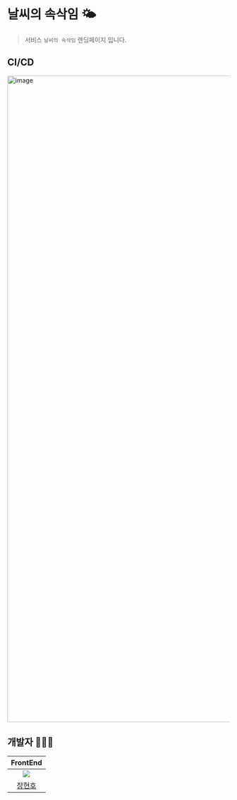 # 날씨의 속삭임 🌤️ 
> 서비스 `날씨의 속삭임` 렌딩페이지 입니다.

## CI/CD
<img width="1466" alt="image" src="https://github.com/hyunolike/weather-web.landing/assets/61215550/590908c2-509e-4314-97a6-9f551bb49ed4">

## 개발자 🧑🏻‍💻
|FrontEnd|
|:-:|
|![](https://avatars.githubusercontent.com/hyunolike?size=100)|
|[장현호](https://github.com/hyunolike)|
